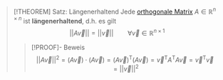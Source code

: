 > [!THEOREM] Satz: Längenerhaltend
> Jede [orthogonale Matrix](Orthogonale%20Matrix.md) $A\in \mathbb{R}^{n\times n}$ ist **längenerhaltend**, d.h. es gilt
> $$||A\vec{v}|| = ||\vec{v}||\qquad \forall \vec{v}\in \mathbb{R}^{n\times 1}$$
> > [!PROOF]- Beweis
> > $$||A\vec{v}||^2 = (A\vec{v})\cdot(A\vec{v}) = (A\vec{v})^\mathsf{T}(A\vec{v}) = \vec{v}^\mathsf{T}A^{\mathsf{T}}A\vec{v} = \vec{v}^\mathsf{T}\vec{v} = ||\vec{v}||^2$$